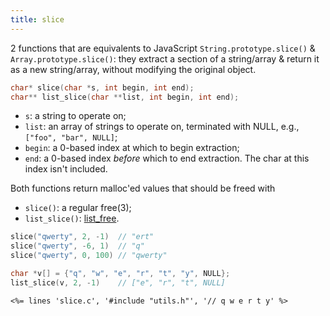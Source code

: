 ```yaml
---
title: slice
---
```


2 functions that are equivalents to JavaScript
`String.prototype.slice()` & `Array.prototype.slice()`: they extract a
section of a string/array & return it as a new string/array, without
modifying the original object.

```c
char* slice(char *s, int begin, int end);
char** list_slice(char **list, int begin, int end);
```

* `s`: a string to operate on;
* `list`: an array of strings to operate on, terminated with NULL,
  e.g., `["foo", "bar", NULL]`;
* `begin`: a 0-based index at which to begin extraction;
* `end`: a 0-based index *before* which to end extraction. The char at
  this index isn't included.

Both functions return malloc'ed values that should be freed with

* `slice()`: a regular free(3);
* `list_slice()`: [list_free](#str_vector_utils).


```c
slice("qwerty", 2, -1)  // "ert"
slice("qwerty", -6, 1)  // "q"
slice("qwerty", 0, 100) // "qwerty"

char *v[] = {"q", "w", "e", "r", "t", "y", NULL};
list_slice(v, 2, -1)    // ["e", "r", "t", NULL]
```

~~~
<%= lines 'slice.c', '#include "utils.h"', '// q w e r t y' %>
~~~
